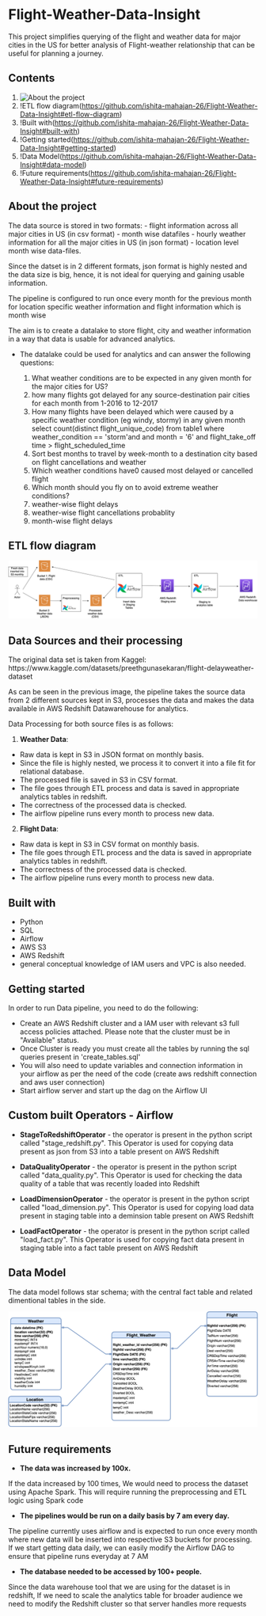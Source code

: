 # Flight-Weather-Data-Insight

<p>This project simplifies querying of the flight and weather data for major cities in the US for better analysis of Flight-weather relationship that can be useful for planning a journey.</p>

## Contents

1. ![About the project](https://github.com/ishita-mahajan-26/Flight-Weather-Data-Insight#about-the-project)
2. !ETL flow diagram(https://github.com/ishita-mahajan-26/Flight-Weather-Data-Insight#etl-flow-diagram)
3. !Built with(https://github.com/ishita-mahajan-26/Flight-Weather-Data-Insight#built-with)
4. !Getting started(https://github.com/ishita-mahajan-26/Flight-Weather-Data-Insight#getting-started)
5. !Data Model(https://github.com/ishita-mahajan-26/Flight-Weather-Data-Insight#data-model)
6. !Future requirements(https://github.com/ishita-mahajan-26/Flight-Weather-Data-Insight#future-requirements)

## About the project

<p>The data source is stored in two formats:
	- flight information across all major cities in US (in csv format) - month wise datafiles
	- hourly weather information for all the major cities in US (in json format) - location level month wise data-files. 
</p>
 
<p>Since the datset is in 2 different formats, json format is highly nested and the data size is big, hence, it is not ideal for querying and gaining usable information.</p>
    
<p>The pipeline is configured to run once every month for the previous month for location specific weather information and flight information which is month wise</p>
    
<p>The aim is to create a datalake to store flight, city and weather information in a way that data is usable for advanced analytics.</p>

- The datalake could be used for analytics and can answer the following questions:

	1. What weather conditions are to be expected in any given month for the major cities for US?
	2. how many flights got delayed for any source-destination pair cities for each month from 1-2016 to 12-2017
	3. How many flights have been delayed which were caused by a specific weather condition (eg windy, stormy) in any given month
		select count(distinct flight_unique_code) from table1 where weather_condition == 'storm'and and month = '6' and flight_take_off time > flight_scheduled_time
	4. Sort best months to travel by week-month to a destination city based on flight cancellations and weather
	5. Which weather conditions have0 caused most delayed or cancelled flight
	6. Which month should you fly on to avoid extreme weather conditions?
	7. weather-wise flight delays
	8. weather-wise flight cancellations probablity
	9. month-wise flight delays 
</p>

## ETL flow diagram

![ETL](https://github.com/ishita-mahajan-26/Flight-Weather-Data-Insight/blob/main/ETL_flow_diagram.png)

## Data Sources and their processing

<p>The original data set is taken from Kaggel: https://www.kaggle.com/datasets/preethgunasekaran/flight-delayweather-dataset</p>

<p>As can be seen in the previous image, the pipeline takes the source data from 2 different sources kept in S3, processes the data and makes the data available in AWS Redshift Datawarehouse for analytics. </p>

<p>Data Processing for both source files is as follows:

1. **Weather Data**:
- Raw data is kept in S3 in JSON format on monthly basis.
- Since the file is highly nested, we process it to convert it into a file fit for relational database.
- The processed file is saved in S3 in CSV format. 
- The file goes through ETL process and data is saved in appropriate analytics tables in redshift.
- The correctness of the processed data is checked.
- The airflow pipeline runs every month to process new data.

2. **Flight Data**:
- Raw data is kept in S3 in CSV format on monthly basis.
- The file goes through ETL process and the data is saved in appropriate analytics tables in redshift.
- The correctness of the processed data is checked.
- The airflow pipeline runs every month to process new data.

</p>

## Built with

- Python
- SQL
- Airflow
- AWS S3 
- AWS Redshift
- general conceptual knowledge of IAM users and VPC is also needed.

## Getting started

<p>In order to run Data pipeline, you need to do the following:

- Create an AWS Redshift cluster and a IAM user with relevant s3 full access policies attached. Please note that the cluster must be in "Available" status. 
- Once Cluster is ready you must create all the tables by running the sql queries present in 'create_tables.sql'
- You will also need to update variables and connection information in your airflow as per the need of the code (create aws redshift connection and aws user connection)
- Start airflow server and start up the dag on the Airflow UI

</p>

## Custom built Operators - Airflow

- **StageToRedshiftOperator** - the operator is present in the python script called "stage_redshift.py". This Operator is used for copying data present as json from S3 into a table present on AWS Redshift

- **DataQualityOperator** -  the operator is present in the python script called "data_quality.py". This Operator is used for checking the data quality of a table that was recently loaded into Redshift

- **LoadDimensionOperator** - the operator is present in the python script called "load_dimension.py". This Operator is used for copying  load data present in staging table into a deminsion table present on AWS Redshift

- **LoadFactOperator** - the operator is present in the python script called "load_fact.py". This Operator is used for copying fact data present in staging table into a fact table present on AWS Redshift

## Data Model

<p>The data model follows star schema; with the central fact table and related dimentional tables in the side.</p>

![Data Model](https://github.com/ishita-mahajan-26/Flight-Weather-Data-Insight/blob/main/Data_Model.png)

## Future requirements

- **The data was increased by 100x.** 

<p>If the data increased by 100 times, We would need to process the dataset using Apache Spark. This will require running the preprocessing and ETL logic using Spark code</p>

- **The pipelines would be run on a daily basis by 7 am every day.**

<p>The pipeline currently uses airflow and is expected to run once every month where new data will be inserted into respective S3 buckets for processing. If we start getting data daily, we can easily modify the Airflow DAG to ensure that pipeline runs everyday at 7 AM</p>

- **The database needed to be accessed by 100+ people.**

<p>Since the data warehouse tool that we are using for the dataset is in redshift, If we need to scale the analytics table for broader audience we need to modify the Redshift cluster so that server handles more requests</p>





